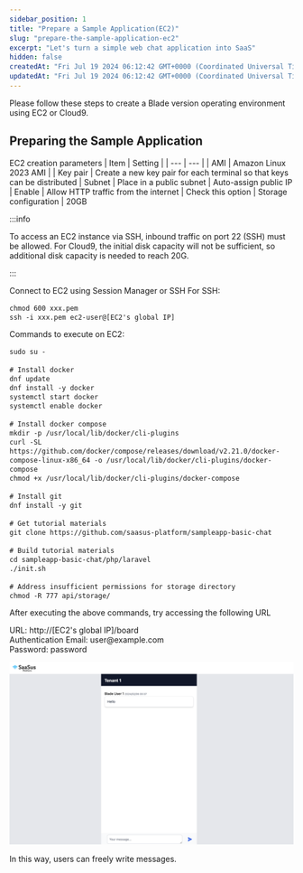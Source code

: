```yaml
---
sidebar_position: 1
title: "Prepare a Sample Application(EC2)"
slug: "prepare-the-sample-application-ec2"
excerpt: "Let's turn a simple web chat application into SaaS"
hidden: false
createdAt: "Fri Jul 19 2024 06:12:42 GMT+0000 (Coordinated Universal Time)"
updatedAt: "Fri Jul 19 2024 06:12:42 GMT+0000 (Coordinated Universal Time)"
---
```


Please follow these steps to create a Blade version operating environment using EC2 or Cloud9.

## Preparing the Sample Application

EC2 creation parameters
| Item | Setting |
| --- | --- |
| AMI | Amazon Linux 2023 AMI |
| Key pair | Create a new key pair for each terminal so that keys can be distributed
| Subnet | Place in a public subnet
| Auto-assign public IP | Enable
| Allow HTTP traffic from the internet | Check this option
| Storage configuration | 20GB

:::info

To access an EC2 instance via SSH, inbound traffic on port 22 (SSH) must be allowed.
For Cloud9, the initial disk capacity will not be sufficient, so additional disk capacity is needed to reach 20G.

:::

Connect to EC2 using Session Manager or SSH
For SSH:

```
chmod 600 xxx.pem
ssh -i xxx.pem ec2-user@[EC2's global IP]
```

Commands to execute on EC2:

```
sudo su -

# Install docker
dnf update
dnf install -y docker
systemctl start docker
systemctl enable docker

# Install docker compose
mkdir -p /usr/local/lib/docker/cli-plugins
curl -SL https://github.com/docker/compose/releases/download/v2.21.0/docker-compose-linux-x86_64 -o /usr/local/lib/docker/cli-plugins/docker-compose
chmod +x /usr/local/lib/docker/cli-plugins/docker-compose

# Install git
dnf install -y git

# Get tutorial materials
git clone https://github.com/saasus-platform/sampleapp-basic-chat

# Build tutorial materials
cd sampleapp-basic-chat/php/laravel
./init.sh

# Address insufficient permissions for storage directory
chmod -R 777 api/storage/
```

After executing the above commands, try accessing the following URL

URL: http<dummy>://</dummy>[EC2's global IP]/board  
Authentication Email: <dummy>user</dummy>@example.com  
Password: password

![Sample](/ja/img/tutorial/prepare-the-sample-application/prepare-the-sample-application-01.png)

In this way, users can freely write messages.
